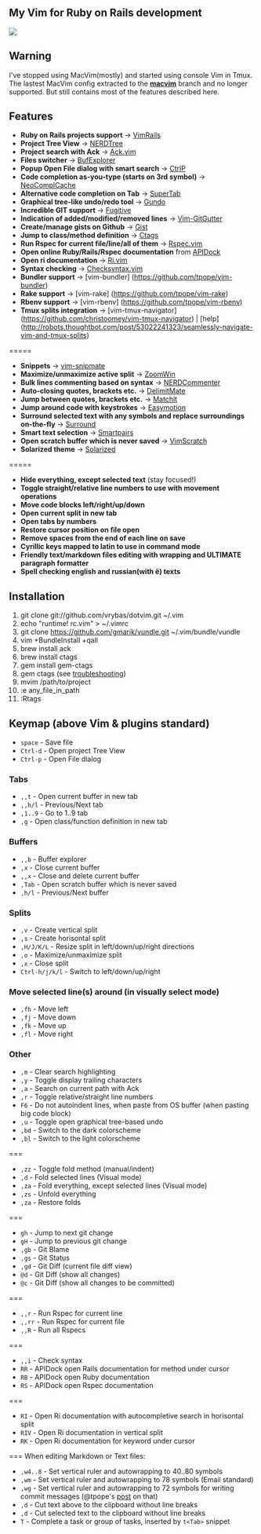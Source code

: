 ## My Vim for Ruby on Rails development
![](http://f.cl.ly/items/1i2S0x1S060D3m2d2A3M/Screenshot_6_19_13_7_25_PM.png)

## Warning ##
I've stopped using MacVim(mostly) and started using console Vim in Tmux.
The lastest MacVim config extracted to the
[**macvim**](https://github.com/vrybas/dotvim/tree/macvim) branch and no
longer supported. But still contains most of the features described here.

## Features ##
   * **Ruby on Rails projects support** → [VimRails](http://github.com/tpope/vim-rails)
   * **Project Tree View** → [NERDTree](http://github.com/scrooloose/nerdtree)
   * **Project search with Ack** → [Ack.vim](http://github.com/mileszs/ack.vim)
   * **Files switcher** → [BufExplorer](http://github.com/vim-scripts/bufexplorer.zip)
   * **Popup Open File dialog with smart search** → [CtrlP](https://github.com/kien/ctrlp.vim)
   * **Code completion as-you-type (starts on 3rd symbol)** → [NeoComplCache](http://github.com/Shougo/neocomplcache.vim)
   * **Alternative code completion on Tab** → [SuperTab](http://github.com/ervandew/supertab)
   * **Graphical tree-like undo/redo tool** → [Gundo](http://github.com/sjl/gundo.vim)
   * **Incredible GIT support** → [Fugitive](http://github.com/tpope/vim-fugitive)
   * **Indication of added/modified/removed lines** → [Vim-GitGutter](https://github.com/airblade/vim-gitgutter)
   * **Create/manage gists on Github** → [Gist](http://github.com/mattn/gist-vim)
   * **Jump to class/method definition** → [Ctags](http://ctags.sourceforge.net)
   * **Run Rspec for current file/line/all of them** → [Rspec.vim](https://github.com/skwp/vim-rspec)
   * **Open online Ruby/Rails/Rspec documentation** from [APIDock](http://apidock.com)
   * **Open ri documentation** → [Ri.vim](https://github.com/danchoi/ri.vim)
   * **Syntax checking** → [Checksyntax.vim](https://github.com/tomtom/checksyntax_vim)
   * **Bundler support** → [vim-bundler] (https://github.com/tpope/vim-bundler)
   * **Rake support** → [vim-rake] (https://github.com/tpope/vim-rake)
   * **Rbenv support** → [vim-rbenv] (https://github.com/tpope/vim-rbenv)
   * **Tmux splits integration** → [vim-tmux-navigator] (https://github.com/christoomey/vim-tmux-navigator) | [help] (http://robots.thoughtbot.com/post/53022241323/seamlessly-navigate-vim-and-tmux-splits)

=====
   * **Snippets** → [vim-snipmate](http://github.com/garbas/vim-snipmate)
   * **Maximize/unmaximize active split** → [ZoomWin](http://github.com/vim-scripts/ZoomWin)
   * **Bulk lines commenting based on syntax** → [NERDCommenter](http://github.com/scrooloose/nerdcommenter)
   * **Auto-closing quotes, brackets etc.** → [DelimitMate](http://github.com/vim-scripts/delimitMate.vim)
   * **Jump between quotes, brackets etc.** → [Matchit](http://github.com/tsaleh/vim-matchit)
   * **Jump around code with keystrokes** → [Easymotion](http://github.com/Lokaltog/vim-easymotion)
   * **Surround selected text with any symbols and replace surroundings on-the-fly** → [Surround](http://github.com/tpope/vim-surround)
   * **Smart text selection** → [Smartpairs](https://github.com/gorkunov/smartpairs.vim)
   * **Open scratch buffer which is never saved** → [VimScratch](http://github.com/duff/vim-scratch)
   * **Solarized theme** → [Solarized](http://github.com/altercation/vim-colors-solarized)

=====
   * **Hide everything, except selected text** (stay focused!)
   * **Toggle straight/relative line numbers to use with movement operations**
   * **Move code blocks left/right/up/down**
   * **Open current split in new tab**
   * **Open tabs by numbers**
   * **Restore cursor position on file open**
   * **Remove spaces from the end of each line on save**
   * **Cyrillic keys mapped to latin to use in command mode**
   * **Friendly text/markdown files editing with wrapping and ULTIMATE paragraph formatter**
   * **Spell checking english and russian(with ё) texts**

## Installation ##
   1. git clone git://github.com/vrybas/dotvim.git ~/.vim
   2. echo "runtime! rc.vim" > ~/.vimrc
   3. git clone https://github.com/gmarik/vundle.git ~/.vim/bundle/vundle
   4. vim +BundleInstall +qall
   5. brew install ack
   6. brew install ctags
   7. gem install gem-ctags
   8. gem ctags (see [troubleshooting](https://github.com/tpope/gem-ctags#troubleshooting))
   9. mvim /path/to/project
   10. :e any_file_in_path
   11. :Rtags

## Keymap (above Vim & plugins standard) ##

* `space` -  Save file
* `Ctrl-d` - Open project Tree View
* `Ctrl-p` - Open File dialog

### Tabs
* `,,t` - Open current buffer in new tab
* `,,h/l` - Previous/Next tab
* `,1..9` - Go to 1..9 tab
* `,g` - Open class/function definition in new tab

### Buffers
* `,,b` - Buffer explorer
* `,x` - Close current buffer
* `,,x` - Close and delete current buffer
* `,Tab` - Open scratch buffer which is never saved
* `,h/l` - Previous/Next buffer

### Splits
* `,v` - Create vertical split
* `,s` - Create horisontal split
* `,H/J/K/L` - Resize split in left/down/up/right directions
* `,o` - Maximize/unmaximize split
* `,x` - Close split
* `Ctrl-h/j/k/l` - Switch to left/down/up/right

### Move selected line(s) around (in visually select mode)
* `,fh` - Move left
* `,fj` - Move down
* `,fk` - Move up
* `,fl` - Move right

### Other

* `,m`  - Clear search highlighting
* `,y`  - Toggle display trailing characters
* `,a`  - Search on current path with Ack
* `,r`  - Toggle relative/straight line numbers
* `F6`  - Do not autoindent lines, when paste from OS buffer (when pasting big code block)
* `,u`  - Toggle open graphical tree-based undo
* `,bd` - Switch to the dark colorscheme
* `,bl` - Switch to the light colorscheme

===
* `,zz` - Toggle fold method (manual/indent)
* `,d` - Fold selected lines (Visual mode)
* `,za` - Fold everything, except selected lines (Visual mode)
* `,zs` - Unfold everything
* `,za` - Restore folds

===
* `gh` - Jump to next git change
* `gH` - Jump to previous git change
* `,gb` - Git Blame
* `,gs` - Git Status
* `,gd` - Git Diff (current file diff view)
* `@d` - Git Diff (show all changes)
* `@c` - Git Diff (show all changes to be committed)

===
* `,,r`   - Run Rspec for current line
* `,,rr`  - Run Rspec for current file
* `,,R` - Run all Rspecs

===
* `,,i` - Check syntax
* `RR` - APIDock open Rails documentation for method under cursor
* `RB` - APIDock open Ruby documentation
* `RS` - APIDock open Rspec documentation

===
* `RI` - Open Ri documentation with autocompletive search in horisontal split
* `RIV` - Open Ri documentation in vertical split
* `RK` - Open Ri documentation for keyword under cursor

===
When editing Markdown or Text files:
* `,w4..8` - Set vertical ruler and autowrapping to 40..80 symbols
* `,wm`  - Set vertical ruler and autowrapping to 78 symbols (Email standard)
* `,wg`  - Set vertical ruler and autowrapping to 72 symbols for writing
commit messages (@tpope's
[post](http://tbaggery.com/2008/04/19/a-note-about-git-commit-messages.html)
on that)
* `,d` - Cut text above to the clipboard without line breaks
* `,d` - Cut selected text to the clipboard without line breaks
* `T` - Complete a task or group of tasks, inserted by `t<Tab>` snippet

